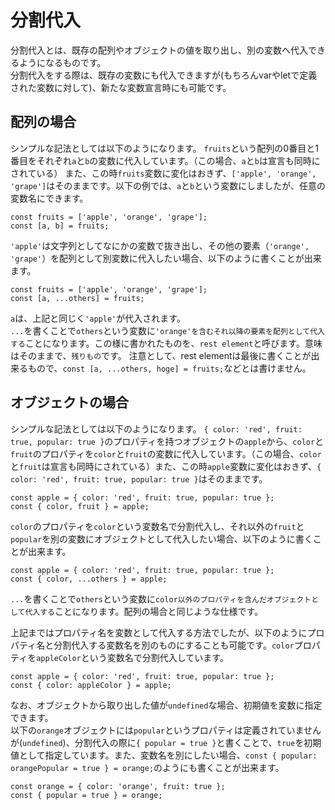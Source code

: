 # 分割代入
分割代入とは、既存の配列やオブジェクトの値を取り出し、別の変数へ代入できるようになるものです。  
分割代入をする際は、既存の変数にも代入できますが(もちろんvarやletで定義された変数に対して)、新たな変数宣言時にも可能です。

## 配列の場合
シンプルな記法としては以下のようになります。
`fruits`という配列の0番目と1番目をそれぞれ`a`と`b`の変数に代入しています。（この場合、`a`と`b`は宣言も同時にされている）
また、この時`fruits`変数に変化はおきず、`['apple', 'orange', 'grape']`はそのままです。以下の例では、`a`と`b`という変数にしましたが、任意の変数名にできます。

```
const fruits = ['apple', 'orange', 'grape'];
const [a, b] = fruits;
```

`'apple'`は文字列としてなにかの変数で抜き出し、その他の要素（`'orange', 'grape'`）を配列として別変数に代入したい場合、以下のように書くことが出来ます。  

```
const fruits = ['apple', 'orange', 'grape'];
const [a, ...others] = fruits;
```
`a`は、上記と同じく`'apple'`が代入されます。  
`...`を書くことで`others`という変数に`'orange'を含むそれ以降の要素を配列として代入する`ことになります。この様に書かれたものを、`rest element`と呼びます。意味はそのままで、`残りもの`です。
注意として、rest elementは最後に書くことが出来るもので、`const [a, ...others, hoge] = fruits;`などとは書けません。

## オブジェクトの場合
シンプルな記法としては以下のようになります。
`{ color: 'red', fruit: true, popular: true }`のプロパティを持つオブジェクトの`apple`から、`color`と`fruit`のプロパティを`color`と`fruit`の変数に代入しています。（この場合、`color`と`fruit`は宣言も同時にされている）また、この時`apple`変数に変化はおきず、`{ color: 'red', fruit: true, popular: true }`はそのままです。

```
const apple = { color: 'red', fruit: true, popular: true };
const { color, fruit } = apple;
```

`color`のプロパティを`color`という変数名で分割代入し、それ以外の`fruit`と`popular`を別の変数にオブジェクトとして代入したい場合、以下のように書くことが出来ます。  

```
const apple = { color: 'red', fruit: true, popular: true };
const { color, ...others } = apple;
```

`...`を書くことで`others`という変数に`color以外のプロパティを含んだオブジェクトとして代入する`ことになります。配列の場合と同じような仕様です。  

上記まではプロパティ名を変数として代入する方法でしたが、以下のようにプロパティ名と分割代入する変数名を別のものにすることも可能です。`color`プロパティを`appleColor`という変数名で分割代入しています。

```
const apple = { color: 'red', fruit: true, popular: true };
const { color: appleColor } = apple;
```

なお、オブジェクトから取り出した値が`undefined`な場合、初期値を変数に指定できます。  
以下の`orange`オブジェクトには`popular`というプロパティは定義されていませんが(`undefined`)、分割代入の際に`{ popular = true }`と書くことで、`true`を初期値として指定しています。また、変数名を別にしたい場合、`const { popular: orangePopular = true } = orange;`のようにも書くことが出来ます。

```
const orange = { color: 'orange', fruit: true };
const { popular = true } = orange;
```
